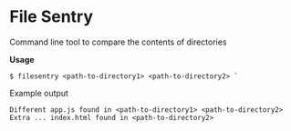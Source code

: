 # File Sentry
Command line tool to compare the contents of directories


**Usage**

```
$ filesentry <path-to-directory1> <path-to-directory2> `
```

Example output
```
Different app.js found in <path-to-directory1> <path-to-directory2>
Extra ... index.html found in <path-to-directory2>
```
